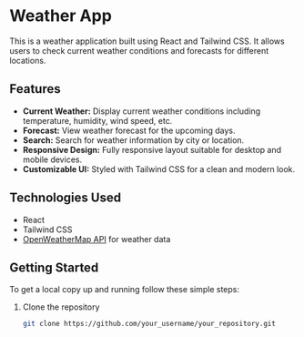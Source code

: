 # Weather App

This is a weather application built using React and Tailwind CSS. It allows users to check current weather conditions and forecasts for different locations.

## Features

- **Current Weather:** Display current weather conditions including temperature, humidity, wind speed, etc.
- **Forecast:** View weather forecast for the upcoming days.
- **Search:** Search for weather information by city or location.
- **Responsive Design:** Fully responsive layout suitable for desktop and mobile devices.
- **Customizable UI:** Styled with Tailwind CSS for a clean and modern look.

## Technologies Used

- React
- Tailwind CSS
- [OpenWeatherMap API](https://openweathermap.org/api) for weather data

## Getting Started

To get a local copy up and running follow these simple steps:

1. Clone the repository
   ```sh
   git clone https://github.com/your_username/your_repository.git
